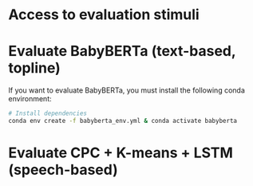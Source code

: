 # Access to evaluation stimuli



# Evaluate BabyBERTa (text-based, topline)

If you want to evaluate BabyBERTa, you must install the following conda environment:

```bash
# Install dependencies
conda env create -f babyberta_env.yml & conda activate babyberta
```

# Evaluate CPC + K-means + LSTM (speech-based)